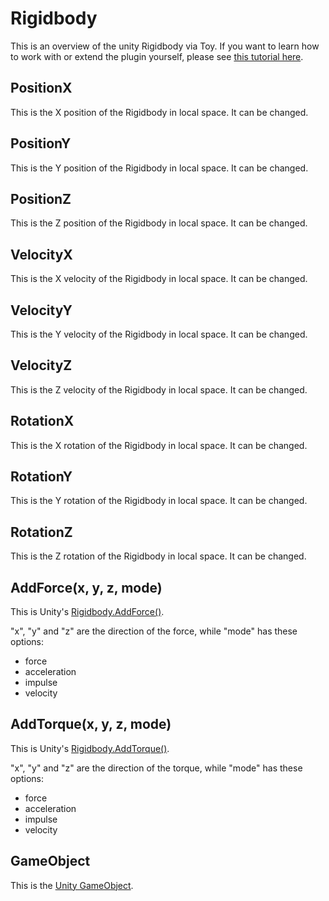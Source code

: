 # Rigidbody

This is an overview of the unity Rigidbody via Toy. If you want to learn how to work with or extend the plugin yourself, please see [this tutorial here](tutorial_unity.md).

## PositionX

This is the X position of the Rigidbody in local space. It can be changed.

## PositionY

This is the Y position of the Rigidbody in local space. It can be changed.

## PositionZ

This is the Z position of the Rigidbody in local space. It can be changed.

## VelocityX

This is the X velocity of the Rigidbody in local space. It can be changed.

## VelocityY

This is the Y velocity of the Rigidbody in local space. It can be changed.

## VelocityZ

This is the Z velocity of the Rigidbody in local space. It can be changed.

## RotationX

This is the X rotation of the Rigidbody in local space. It can be changed.

## RotationY

This is the Y rotation of the Rigidbody in local space. It can be changed.

## RotationZ

This is the Z rotation of the Rigidbody in local space. It can be changed.

## AddForce(x, y, z, mode)

This is Unity's [Rigidbody.AddForce()](https://docs.unity3d.com/ScriptReference/Rigidbody.AddForce.html).

"x", "y" and "z" are the direction of the force, while "mode" has these options:

* force
* acceleration
* impulse
* velocity

## AddTorque(x, y, z, mode)

This is Unity's [Rigidbody.AddTorque()](https://docs.unity3d.com/ScriptReference/Rigidbody.AddTorque.html).

"x", "y" and "z" are the direction of the torque, while "mode" has these options:

* force
* acceleration
* impulse
* velocity

## GameObject

This is the [Unity GameObject](reference_unity_gameobject.md).
